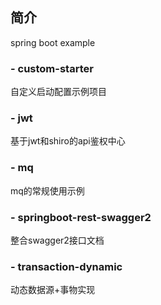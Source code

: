 ## 简介
spring boot example

### - custom-starter  
自定义启动配置示例项目

### - jwt  
基于jwt和shiro的api鉴权中心

### - mq  
mq的常规使用示例

### - springboot-rest-swagger2  
整合swagger2接口文档

### - transaction-dynamic
动态数据源+事物实现






